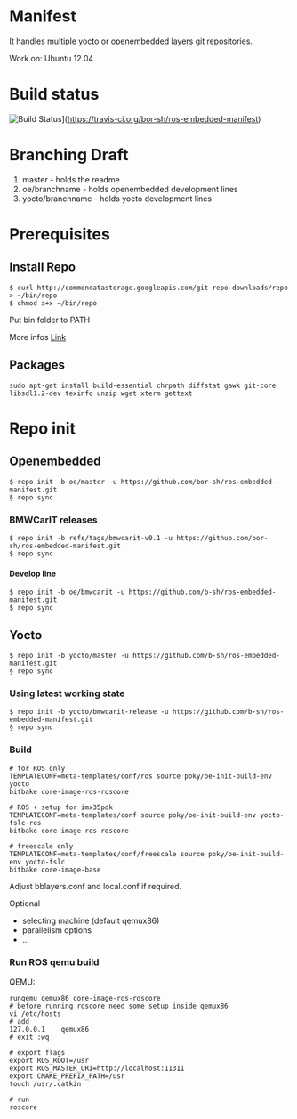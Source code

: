 # Manifest

It handles multiple yocto or openembedded layers git repositories.

Work on: Ubuntu 12.04

# Build status

![Build Status](https://travis-ci.org/bor-sh/ros-embedded-manifest.svg)](https://travis-ci.org/bor-sh/ros-embedded-manifest)

# Branching Draft

1. master - holds the readme
2. oe/branchname - holds openembedded development lines
3. yocto/branchname - holds yocto development lines

# Prerequisites

## Install Repo

```
$ curl http://commondatastorage.googleapis.com/git-repo-downloads/repo > ~/bin/repo
$ chmod a+x ~/bin/repo
```

Put bin folder to PATH

More infos [Link](http://source.android.com/source/downloading.html)

## Packages

```
sudo apt-get install build-essential chrpath diffstat gawk git-core libsdl1.2-dev texinfo unzip wget xterm gettext
```

# Repo init

## Openembedded

```
$ repo init -b oe/master -u https://github.com/bor-sh/ros-embedded-manifest.git
§ repo sync
```

### BMWCarIT releases

```
$ repo init -b refs/tags/bmwcarit-v0.1 -u https://github.com/bor-sh/ros-embedded-manifest.git
$ repo sync
```

#### Develop line

```
$ repo init -b oe/bmwcarit -u https://github.com/b-sh/ros-embedded-manifest.git
$ repo sync
```

## Yocto

```
$ repo init -b yocto/master -u https://github.com/b-sh/ros-embedded-manifest.git
§ repo sync
```

### Using latest working state

```
$ repo init -b yocto/bmwcarit-release -u https://github.com/b-sh/ros-embedded-manifest.git
§ repo sync
```

### Build

```
# for ROS only
TEMPLATECONF=meta-templates/conf/ros source poky/oe-init-build-env yocto
bitbake core-image-ros-roscore

# ROS + setup for imx35pdk
TEMPLATECONF=meta-templates/conf source poky/oe-init-build-env yocto-fslc-ros
bitbake core-image-ros-roscore

# freescale only
TEMPLATECONF=meta-templates/conf/freescale source poky/oe-init-build-env yocto-fslc
bitbake core-image-base
```

Adjust bblayers.conf and local.conf if required.

Optional
 
 * selecting machine (default qemux86)
 * parallelism options
 * ...

### Run ROS qemu build

QEMU:

```
runqemu qemux86 core-image-ros-roscore
# before running roscore need some setup inside qemux86
vi /etc/hosts
# add
127.0.0.1    qemux86
# exit :wq

# export flags
export ROS_ROOT=/usr
export ROS_MASTER_URI=http://localhost:11311
export CMAKE_PREFIX_PATH=/usr
touch /usr/.catkin

# run
roscore
```

